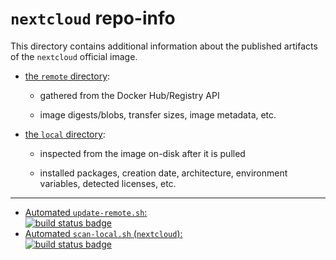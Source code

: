 # `nextcloud` repo-info

This directory contains additional information about the published artifacts of the `nextcloud` official image.

-	[the `remote` directory](remote/):

	-	gathered from the Docker Hub/Registry API

	-	image digests/blobs, transfer sizes, image metadata, etc.

-	[the `local` directory](local/):

	-	inspected from the image on-disk after it is pulled

	-	installed packages, creation date, architecture, environment variables, detected licenses, etc.

---

-	[Automated `update-remote.sh`:  
	![build status badge](https://doi-janky.infosiftr.net/job/repo-info/job/remote/badge/icon)](https://doi-janky.infosiftr.net/job/repo-info/job/remote/)
-	[Automated `scan-local.sh` (`nextcloud`):  
	![build status badge](https://doi-janky.infosiftr.net/job/repo-info/job/local/job/nextcloud/badge/icon)](https://doi-janky.infosiftr.net/job/repo-info/job/local/job/nextcloud)
